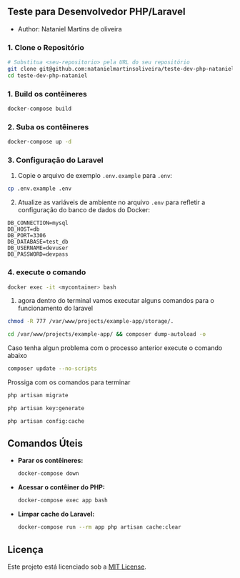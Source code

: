 ## Teste para Desenvolvedor PHP/Laravel

- Author: Nataniel Martins de oliveira

### 1. Clone o Repositório

```bash
# Substitua <seu-repositorio> pela URL do seu repositório
git clone git@github.com:natanielmartinsoliveira/teste-dev-php-nataniel.git
cd teste-dev-php-nataniel
```

### 1. Build os contêineres 

```bash
docker-compose build
```

### 2. Suba os contêineres

```bash
docker-compose up -d
```


### 3. Configuração do Laravel

1. Copie o arquivo de exemplo `.env.example` para `.env`:

```bash
cp .env.example .env
```

2. Atualize as variáveis de ambiente no arquivo `.env` para refletir a configuração do banco de dados do Docker:

```env
DB_CONNECTION=mysql
DB_HOST=db
DB_PORT=3306
DB_DATABASE=test_db
DB_USERNAME=devuser
DB_PASSWORD=devpass
```

### 4. execute o comando 

```bash
docker exec -it <mycontainer> bash
```

1. agora dentro do terminal vamos executar alguns comandos para o funcionamento do laravel

```bash
chmod -R 777 /var/www/projects/example-app/storage/.
```

```bash
cd /var/www/projects/example-app/ && composer dump-autoload -o
```

Caso tenha algun problema com o processo anterior execute o comando abaixo
```bash
composer update --no-scripts
```

Prossiga com os comandos para terminar

```bash
php artisan migrate
```

```bash
php artisan key:generate
```

```bash
php artisan config:cache
```

## Comandos Úteis

- **Parar os contêineres:**
  ```bash
  docker-compose down
  ```

- **Acessar o contêiner do PHP:**
  ```bash
  docker-compose exec app bash
  ```

- **Limpar cache do Laravel:**
  ```bash
  docker-compose run --rm app php artisan cache:clear
  ```

## Licença

Este projeto está licenciado sob a [MIT License](LICENSE).
